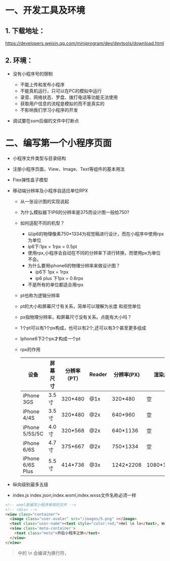 # 一、开发工具及环境

## 1. 下载地址：

https://developers.weixin.qq.com/miniprogram/dev/devtools/download.html

## 2. 环境：

- 没有小程序号的限制
  - 不能上传和发布小程序
  - 不能真机运行，只可以在PC的模拟中运行
  - 录音、网络状态、罗盘、拨打电话等功能无法使用
  - 获取用户信息的流程是模拟的而不是真实的
  - 不影响我们学习小程序的开发

- 调试要在ssm后缀的文件中打断点

# 二、编写第一个小程序页面

- 小程序文件类型与目录结构

- 注册小程序页面，View、Image、Text等组件的基本用法

- Flex弹性盒子模型

- 移动端分辨率及小程序自适应单位RPX

  - 从一张设计图的实现说起

  - 为什么模拟器下IP6的分辨率是375而设计图一般给750?

  - 如何适配不同的机型？

    - 以ip6的物理像素750*1334为视觉稿进行设计，而在小程序中使用rpx为单位
    - ip6下:1px = 1rpx = 0.5pt
    - 使用rpx,小程序会自动在不同的分辨率下进行转换，而使用px为单位不会。
    - 为什么要用iphone6的物理分辨率来做设计图？
      - ip6下 1px = 1rpx
      - ip6 plus 下1px = 0.6rpx
    - 不是所有的单位都适合用rpx

  - pt也称为逻辑分辨率

  - pt的大小和屏幕尺寸有关系，简单可以理解为长度 和视觉单位

  - px指物理分辨率，和屏幕尺寸没有关系。点能有大小吗？

  - 1个pt可以有1个px构成，也可以有2个,还可以有3个甚至更多组成

  - Iphone6下2个px才构成一个pt

  - rpx的作用

    | 设备             | 屏幕尺寸 | 分辨率（PT） | Reader | 分辨率(PX) | 渲染后    | PPI(DPI) |
    | ---------------- | -------- | ------------ | ------ | ---------- | --------- | -------- |
    | iPhone 3GS       | 3.5寸    | 320*480      | @1x    | 320*480    | 空        | 163      |
    | iPhone 4/4S      | 3.5寸    | 320*480      | @2x    | 640*960    | 空        | 326      |
    | iPhone 5/5S/5C   | 4.0寸    | 320*568      | @2x    | 640*1136   | 空        | 326      |
    | iPhone 6/6S      | 4.7寸    | 375*667      | @2x    | 750*1334   | 空        | 326      |
    | iPhone 6/6S Plus | 5.5寸    | 414*736      | @3x    | 1242*2208  | 1080*1920 | 401      |

- 纵向级别最多五级

- index.js index.json,index.wxml,index.wxss文件名称必须一样

~~~html
<!-- wxml是编写小程序骨架的文件 -->
<!-- <div> -->
<view class="container">
  <image class="user-avatar" src="/images/5.png" ></image>
  <text class="user-name"><text style="color:red;">Hel \n lo</text>, World</text>
  <view class='moto-container'>
    <text class="moto">开启小程序之旅</text>
  </view>
</view>
~~~

> <text/>中的 \n 会编译为换行符，